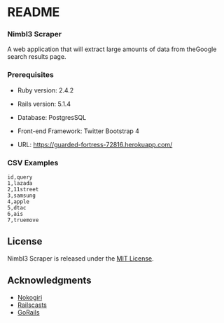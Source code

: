 # README

### Nimbl3 Scraper

A web​ application that​ will​ extract large amounts of​ data​ from​ the​ Google​ search results​ page. 

### Prerequisites
 
* Ruby version: 2.4.2

* Rails version: 5.1.4

* Database: PostgresSQL

* Front-end Framework: Twitter Bootstrap 4

* URL: https://guarded-fortress-72816.herokuapp.com/

### CSV Examples

```
id,query
1,lazada
2,11street
3,samsung
4,apple
5,dtac
6,ais
7,truemove
```

## License

Nimbl3 Scraper is released under the [MIT License](https://opensource.org/licenses/MIT).

## Acknowledgments

* [Nokogiri](http://www.nokogiri.org/)
* [Railscasts](http://railscasts.com/)
* [GoRails](https://gorails.com/)